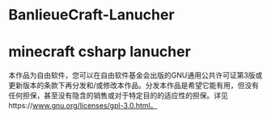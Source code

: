 # BanlieueCraft-Lanucher
minecraft csharp lanucher
==== 
本作品为自由软件，您可以在自由软件基金会出版的GNU通用公共许可证第3版或更新版本的条款下再分发和/或修改本作品。分发本作品是希望它能有用，但没有任何担保，甚至没有隐含的销售或对于特定目的的适应性的担保。详见https://www.gnu.org/licenses/gpl-3.0.html。
